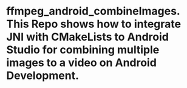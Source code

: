 # ffmpeg_android_combineImages. This Repo shows how to integrate JNI with CMakeLists to Android Studio for combining multiple images to a video on Android Development.
